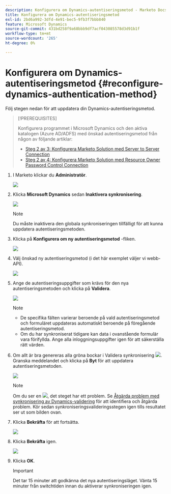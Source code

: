 ```yaml
---
description: Konfigurera om Dynamics-autentiseringsmetod - Marketo Docs - produktdokumentation
title: Konfigurera om Dynamics-autentiseringsmetod
exl-id: 2bd6a992-3dfd-4e91-bec5-9fb3f7bbb840
feature: Microsoft Dynamics
source-git-commit: 431bd258f9a68bbb9df7acf043085578d3d91b1f
workflow-type: tm+mt
source-wordcount: '265'
ht-degree: 0%

---
```


# Konfigurera om Dynamics-autentiseringsmetod {#reconfigure-dynamics-authentication-method}

Följ stegen nedan för att uppdatera din Dynamics-autentiseringsmetod.

>[!PREREQUISITES]
>
>Konfigurera programmet i Microsoft Dynamics och den aktiva katalogen (Azure AD/ADFS) med önskad autentiseringsmetod från någon av följande artiklar:
>
>* [Steg 2 av 3: Konfigurera Marketo Solution med Server to Server Connection](/help/marketo/product-docs/crm-sync/microsoft-dynamics-sync/sync-setup/microsoft-dynamics-365-with-s2s-connection/step-2-of-3-set-up.md)
>* [Steg 2 av 4: Konfigurera Marketo Solution med Resource Owner Password Control Connection](/help/marketo/product-docs/crm-sync/microsoft-dynamics-sync/sync-setup/microsoft-dynamics-365-with-ropc-connection/step-2-of-4-set-up.md)

1. I Marketo klickar du **Administratör**.

   ![](assets/reconfigure-dynamics-authentication-method-1.png)

1. Klicka **Microsoft Dynamics** sedan **Inaktivera synkronisering**.

   ![](assets/reconfigure-dynamics-authentication-method-2.png)

   >[!NOTE]
   >
   >Du måste inaktivera den globala synkroniseringen tillfälligt för att kunna uppdatera autentiseringsmetoden.

1. Klicka på **Konfigurera om ny autentiseringsmetod** -fliken.

   ![](assets/reconfigure-dynamics-authentication-method-3.png)

1. Välj önskad ny autentiseringsmetod (i det här exemplet väljer vi webb-API).

   ![](assets/reconfigure-dynamics-authentication-method-4.png)

1. Ange de autentiseringsuppgifter som krävs för den nya autentiseringsmetoden och klicka på **Validera**.

   ![](assets/reconfigure-dynamics-authentication-method-5.png)

   >[!NOTE]
   >
   >* De specifika fälten varierar beroende på vald autentiseringsmetod och formuläret uppdateras automatiskt beroende på föregående autentiseringsmetod.
   >* Om du har synkroniserat tidigare kan data i ovanstående formulär vara förifyllda. Ange alla inloggningsuppgifter igen för att säkerställa rätt värden.

1. Om allt är bra genereras alla gröna bockar i Validera synkronisering ![](assets/green-check.png). Granska meddelandet och klicka på **Byt** för att uppdatera autentiseringsmetoden.

   ![](assets/reconfigure-dynamics-authentication-method-6.png)

   >[!NOTE]
   >
   >Om du ser en ![](assets/red-x.png), det steget har ett problem. Se [Åtgärda problem med synkronisering av Dynamics-validering](/help/marketo/product-docs/crm-sync/microsoft-dynamics-sync/sync-setup/validate-microsoft-dynamics-sync/fix-dynamics-validation-sync-issues.md) för att identifiera och åtgärda problem. Kör sedan synkroniseringsvalideringsstegen igen tills resultatet ser ut som bilden ovan.

1. Klicka **Bekräfta** för att fortsätta.

   ![](assets/reconfigure-dynamics-authentication-method-7.png)

1. Klicka **Bekräfta** igen.

   ![](assets/reconfigure-dynamics-authentication-method-8.png)

1. Klicka **OK**.

   >[!IMPORTANT]
   >
   >Det tar 15 minuter att godkänna det nya autentiseringsläget. Vänta 15 minuter från switchtiden innan du aktiverar synkroniseringen igen.
